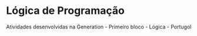 # Lógica de Programação 
Atividades desenvolvidas na Generation - Primeiro bloco - Lógica - Portugol
